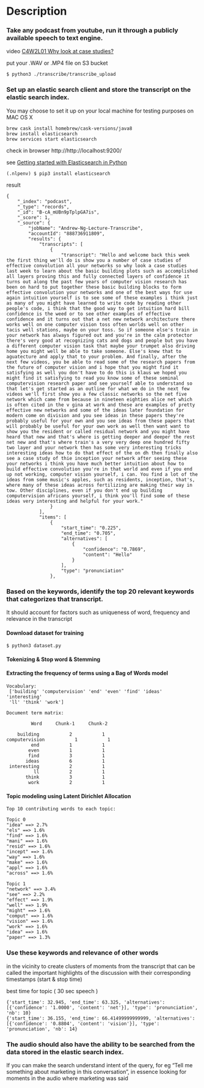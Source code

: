 # Description

### Take any podcast from youtube, run it through a publicly available speech to text engine.

video [C4W2L01 Why look at case studies?](https://www.youtube.com/watch?v=-bvTzZCEOdM&list=PLkDaE6sCZn6Gl29AoE31iwdVwSG-KnDzF&index=12)

put your .WAV or .MP4 file on S3 bucket
```
$ python3 ./transcribe/transcribe_upload
```

### Set up an elastic search client and store the transcript on the elastic search index.

You may choose to set it up on your local machine for testing purposes
on MAC OS X
```
brew cask install homebrew/cask-versions/java8
brew install elasticsearch
brew services start elasticsearch
```

check in browser http://http://localhost:9200/

see [Getting started with Elasticsearch in Python](https://towardsdatascience.com/getting-started-with-elasticsearch-in-python-c3598e718380)

```
(.nlpenv) $ pip3 install elasticsearch
```

result
```
{
    "_index": "podcast",
    "_type": "records",
    "_id": "B-cA_mUBn9pTplpGA7is",
    "_score": 1,
    "_source": {
        "jobName": "Andrew-Ng-Lecture-Transcribe",
        "accountId": "888736911809",
        "results": {
            "transcripts": [
                {
                    "transcript": "Hello and welcome back this week the first thing we'll do is show you a number of case studies of effective convolution all your networks so why look a case studies last week to learn about the basic building plots such as accomplished all layers proving this and fully connected layers of confidence it turns out along the past few years of computer vision research has been on hard to put together these basic building blocks to form effective convolution your networks and one of the best ways for use again intuition yourself is to see some of these examples i think just as many of you might have learned to write code by reading other people's code, i think that the good way to get intuition hard bill confidence is the weed or to see other examples of effective confidence and it turns out that a net new network architecture there works well on one computer vision toss often worlds well on other tacis well stations, maybe on your toss. So if someone else's train in your network has always figured out and you're in the calm protector there's very good at recognizing cats and dogs and people but you have a different computer vision task that maybe your trumpet also driving home you might well be able to take someone. Else's knew that to aguatecture and apply that to your problem. And finally, after the next few videos, you be able to read some of the research papers from the future of computer vision and i hope that you might find it satisfying as well you don't have to do this is klaus we hoped you might find it satisfying to read you know some of these seminal computervision research paper and see yourself able to understand so that let's get started as an outline for what we do in the next few videos we'll first show you a few classic networks so the net five network which came from because in nineteen eighties alice net which is often cited in the v gina at work and these are examples of pretty effective new networks and some of the ideas later foundation for modern come on division and you see ideas in these papers they're probably useful for your own and you see ideas from these papers that will probably be useful for your own work as well then want want to show you the resident or called residual network and you might have heard that new and that's where is getting deeper and deeper the rest net new and that's where train's a very very deep one hundred fifty two layer and your network then has some very interesting tricks interesting ideas how to do that effect of the on dh then finally also see a case study of thie inception your network after seeing these your networks i think you have much better intuition about how to build effective convolution you're in that world and even if you end up not working, computer vision yourself, i can. You find a lot of the ideas from some music's apples, such as residents, inception, that's, where many of these ideas across fertilizing are making their way in tow. Other disciplines, even if you don't end up building computervision africans yourself, i think you'll find some of these ideas very interesting and helpful for your work."
                }
            ],
            "items": [
                {
                    "start_time": "0.225",
                    "end_time": "0.705",
                    "alternatives": [
                        {
                            "confidence": "0.7869",
                            "content": "Hello"
                        }
                    ],
                    "type": "pronunciation"
                },
```

### Based on the keywords, identify the top 20 relevant keywords that categorizes that transcript.
It should account for factors such as uniqueness of word, frequency and relevance in the transcript

#### Download dataset for training
```
$ python3 dataset.py
```

#### Tokenizing & Stop word & Stemming

#### Extracting the frequency of terms using a Bag of Words model
```
Vocabulary:
 ['building' 'computervision' 'end' 'even' 'find' 'ideas' 'interesting'
 'll' 'think' 'work']

Document term matrix:

         Word     Chunk-1     Chunk-2

    building           2           1
computervision           1           1
         end           1           1
        even           1           1
        find           3           1
       ideas           6           1
 interesting           2           1
          ll           2           1
       think           3           1
        work           2           1
```

#### Topic modeling using Latent Dirichlet Allocation

```
Top 10 contributing words to each topic:

Topic 0
"idea" ==> 2.7%
"els" ==> 1.6%
"find" ==> 1.6%
"mani" ==> 1.6%
"resid" ==> 1.6%
"incept" ==> 1.6%
"way" ==> 1.6%
"make" ==> 1.6%
"appl" ==> 1.6%
"across" ==> 1.6%

Topic 1
"network" ==> 3.4%
"see" ==> 2.2%
"effect" ==> 1.9%
"well" ==> 1.9%
"might" ==> 1.6%
"comput" ==> 1.6%
"vision" ==> 1.6%
"work" ==> 1.6%
"idea" ==> 1.6%
"paper" ==> 1.3%
```

### Use these keywords and relevance of other words
in the vicinity to create clusters of moments from the transcript that can be called
the important highlights of the discussion with their corresponding timestamps (start & stop time)

best time for topic ( 30 sec speech )
```
{'start_time': 32.945, 'end_time': 63.325, 'alternatives': [{'confidence': '1.0000', 'content': 'net'}], 'type': 'pronunciation', 'nb': 10}
{'start_time': 36.155, 'end_time': 66.41499999999999, 'alternatives': [{'confidence': '0.8804', 'content': 'vision'}], 'type': 'pronunciation', 'nb': 14}

```

### The audio should also have the ability to be searched from the data stored in the elastic search index.
If you can make the search understand intent of the query, for eg “Tell me something about marketing in this conversation”,
in essence looking for moments in the audio where marketing was said
